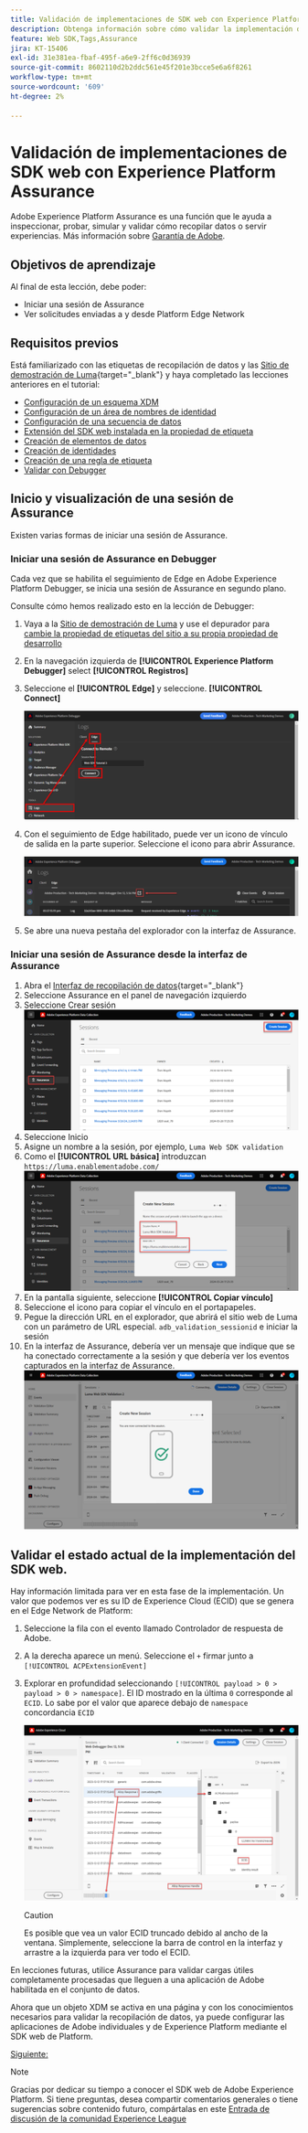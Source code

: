 ```yaml
---
title: Validación de implementaciones de SDK web con Experience Platform Assurance
description: Obtenga información sobre cómo validar la implementación del SDK web de Platform con Adobe Experience Platform Assurance. Esta lección forma parte del tutorial Implementación de Adobe Experience Cloud con SDK web.
feature: Web SDK,Tags,Assurance
jira: KT-15406
exl-id: 31e381ea-fbaf-495f-a6e9-2ff6c0d36939
source-git-commit: 8602110d2b2ddc561e45f201e3bcce5e6a6f8261
workflow-type: tm+mt
source-wordcount: '609'
ht-degree: 2%

---
```


# Validación de implementaciones de SDK web con Experience Platform Assurance

Adobe Experience Platform Assurance es una función que le ayuda a inspeccionar, probar, simular y validar cómo recopilar datos o servir experiencias. Más información sobre [Garantía de Adobe](https://experienceleague.adobe.com/en/docs/experience-platform/assurance/home).


## Objetivos de aprendizaje

Al final de esta lección, debe poder:

* Iniciar una sesión de Assurance
* Ver solicitudes enviadas a y desde Platform Edge Network

## Requisitos previos

Está familiarizado con las etiquetas de recopilación de datos y las [Sitio de demostración de Luma](https://luma.enablementadobe.com/content/luma/us/en.html){target="_blank"} y haya completado las lecciones anteriores en el tutorial:

* [Configuración de un esquema XDM](configure-schemas.md)
* [Configuración de un área de nombres de identidad](configure-identities.md)
* [Configuración de una secuencia de datos](configure-datastream.md)
* [Extensión del SDK web instalada en la propiedad de etiqueta](install-web-sdk.md)
* [Creación de elementos de datos](create-data-elements.md)
* [Creación de identidades](create-identities.md)
* [Creación de una regla de etiqueta](create-tag-rule.md)
* [Validar con Debugger](validate-with-debugger.md)


## Inicio y visualización de una sesión de Assurance

Existen varias formas de iniciar una sesión de Assurance.

### Iniciar una sesión de Assurance en Debugger

Cada vez que se habilita el seguimiento de Edge en Adobe Experience Platform Debugger, se inicia una sesión de Assurance en segundo plano.

Consulte cómo hemos realizado esto en la lección de Debugger:

1. Vaya a la [Sitio de demostración de Luma](https://luma.enablementadobe.com/content/luma/us/en.html) y use el depurador para [cambie la propiedad de etiquetas del sitio a su propia propiedad de desarrollo](validate-with-debugger.md#use-the-experience-platform-debugger-to-map-to-your-tags-property)
1. En la navegación izquierda de **[!UICONTROL Experience Platform Debugger]** select **[!UICONTROL Registros]**
1. Seleccione el **[!UICONTROL Edge]** y seleccione. **[!UICONTROL Connect]**

   ![Conectar seguimiento de Edge](assets/analytics-debugger-edgeTrace.png)
1. Con el seguimiento de Edge habilitado, puede ver un icono de vínculo de salida en la parte superior. Seleccione el icono para abrir Assurance.

   ![Iniciar sesión de Assurance](assets/validate-debugger-start-assurnance.png)

1. Se abre una nueva pestaña del explorador con la interfaz de Assurance.

### Iniciar una sesión de Assurance desde la interfaz de Assurance

1. Abra el [Interfaz de recopilación de datos](https://experience.adobe.com/#/data-collection/home){target="_blank"}
1. Seleccione Assurance en el panel de navegación izquierdo
1. Seleccione Crear sesión
   ![Crear una sesión de Assurance](assets/assurance-create-session.png)
1. Seleccione Inicio
1. Asigne un nombre a la sesión, por ejemplo, `Luma Web SDK validation`
1. Como el **[!UICONTROL URL básica]** introduzcan `https://luma.enablementadobe.com/`
   ![Asignar un nombre a la sesión de Assurance](assets/assurance-name-session.png)
1. En la pantalla siguiente, seleccione **[!UICONTROL Copiar vínculo]**
1. Seleccione el icono para copiar el vínculo en el portapapeles.
1. Pegue la dirección URL en el explorador, que abrirá el sitio web de Luma con un parámetro de URL especial. `adb_validation_sessionid` e iniciar la sesión
1. En la interfaz de Assurance, debería ver un mensaje que indique que se ha conectado correctamente a la sesión y que debería ver los eventos capturados en la interfaz de Assurance.
   ![La sesión de Assurance se ha conectado](assets/assurance-success.png)

## Validar el estado actual de la implementación del SDK web.

Hay información limitada para ver en esta fase de la implementación. Un valor que podemos ver es su ID de Experience Cloud (ECID) que se genera en el Edge Network de Platform:

1. Seleccione la fila con el evento llamado Controlador de respuesta de Adobe.
1. A la derecha aparece un menú. Seleccione el `+` firmar junto a `[!UICONTROL ACPExtensionEvent]`
1. Explorar en profundidad seleccionando `[!UICONTROL payload > 0 > payload > 0 > namespace]`. El ID mostrado en la última `0` corresponde al `ECID`. Lo sabe por el valor que aparece debajo de `namespace` concordancia `ECID`

   ![Validación de ECID de Assurance](assets/validate-assurance-ecid.png)

   >[!CAUTION]
   >
   >Es posible que vea un valor ECID truncado debido al ancho de la ventana. Simplemente, seleccione la barra de control en la interfaz y arrastre a la izquierda para ver todo el ECID.

En lecciones futuras, utilice Assurance para validar cargas útiles completamente procesadas que lleguen a una aplicación de Adobe habilitada en el conjunto de datos.

Ahora que un objeto XDM se activa en una página y con los conocimientos necesarios para validar la recopilación de datos, ya puede configurar las aplicaciones de Adobe individuales y de Experience Platform mediante el SDK web de Platform.

[Siguiente: ](setup-experience-platform.md)

>[!NOTE]
>
>Gracias por dedicar su tiempo a conocer el SDK web de Adobe Experience Platform. Si tiene preguntas, desea compartir comentarios generales o tiene sugerencias sobre contenido futuro, compártalas en este [Entrada de discusión de la comunidad Experience League](https://experienceleaguecommunities.adobe.com/t5/adobe-experience-platform-data/tutorial-discussion-implement-adobe-experience-cloud-with-web/td-p/444996)
